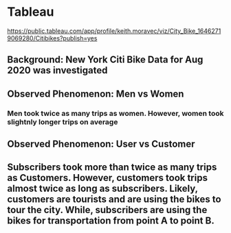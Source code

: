 # Tableau

https://public.tableau.com/app/profile/keith.moravec/viz/City_Bike_16462719069280/Citibikes?publish=yes

## Background:  New York Citi Bike Data for Aug 2020 was investigated

##  Observed Phenomenon:  Men vs Women
### Men took twice as many trips as women.  However, women took slightnly longer trips on average

## Observed Phenomenon:  User vs Customer

## Subscribers took more than twice as many trips as Customers.  However, customers took trips almost twice as long as subscribers.  Likely, customers are tourists and are using the bikes to tour the city.  While, subscribers are using the bikes for transportation from point A to point B.